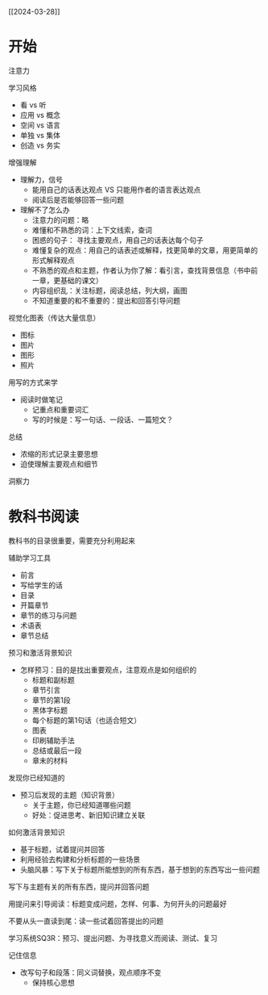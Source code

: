 
[[2024-03-28]]

# 开始


注意力


学习风格
- 看 vs 听
- 应用 vs 概念
- 空间 vs 语言
- 单独 vs 集体
- 创造 vs 务实


增强理解
- 理解力，信号
    - 能用自己的话表达观点 VS 只能用作者的语言表达观点
    - 阅读后是否能够回答一些问题
- 理解不了怎么办
    - 注意力的问题：略
    - 难懂和不熟悉的词：上下文线索，查词
    - 困惑的句子： 寻找主要观点，用自己的话表达每个句子
    - 难懂复杂的观点：用自己的话表述或解释，找更简单的文章，用更简单的形式解释观点
    - 不熟悉的观点和主题，作者认为你了解：看引言，查找背景信息（书中前一章，更基础的课文）
    - 内容组织乱：关注标题，阅读总结，列大纲，画图
    - 不知道重要的和不重要的：提出和回答引导问题


视觉化图表（传达大量信息）
- 图标
- 图片
- 图形
- 照片


用写的方式来学
- 阅读时做笔记
    - 记重点和重要词汇
    - 写的时候是：写一句话、一段话、一篇短文？


总结
- 浓缩的形式记录主要思想
- 迫使理解主要观点和细节


洞察力


# 教科书阅读

教科书的目录很重要，需要充分利用起来


辅助学习工具
- 前言
- 写给学生的话
- 目录
- 开篇章节
- 章节的练习与问题
- 术语表
- 章节总结


预习和激活背景知识
- 怎样预习：目的是找出重要观点，注意观点是如何组织的
    - 标题和副标题
    - 章节引言
    - 章节的第1段
    - 黑体字标题
    - 每个标题的第1句话（也适合短文）
    - 图表
    - 印刷辅助手法
    - 总结或最后一段
    - 章末的材料


发现你已经知道的
- 预习后发现的主题（知识背景）
    - 关于主题，你已经知道哪些问题
    - 好处：促进思考、新旧知识建立关联

如何激活背景知识
- 基于标题，试着提问并回答
- 利用经验去构建和分析标题的一些场景
- 头脑风暴：写下关于标题所能想到的所有东西，基于想到的东西写出一些问题







写下与主题有关的所有东西，提问并回答问题

用提问来引导阅读：标题变成问题，怎样、何事、为何开头的问题最好

不要从头一直读到尾：读一些试着回答提出的问题

学习系统SQ3R：预习、提出问题、为寻找意义而阅读、测试、复习

记住信息
- 改写句子和段落：同义词替换，观点顺序不变
	- 保持核心思想


